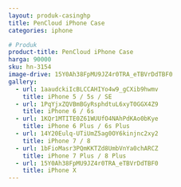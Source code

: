```yaml
---
layout: produk-casinghp
title: PenCloud iPhone Case
categories: iphone

# Produk
product-title: PenCloud iPhone Case
harga: 90000
sku: hn-3154
image-drive: 15Y0Ah38FpMU9JZ4r0TRA_eTBVrDdTBF0
gallery:
  - url: 1aaudckiIcBLCCAHIYo4w9_gCXib9hwmv
    title: iPhone 5 / 5s / SE
  - url: 1PqYjxZQVBmBGyRsphdtuL6xyT0GGX4Z9
    title: iPhone 6 / 6s
  - url: 1KQr1MTITE0Z61WUUfO4NAhPdKAo0bKye
    title: iPhone 6 Plus / 6s Plus
  - url: 14Y20Eulq-UTiUmZ5ag0OY6kinjnc2xy2
    title: iPhone 7 / 8
  - url: 1bFioMasr3PQmKKTZd8UmbVnYa0chARCZ
    title: iPhone 7 Plus / 8 Plus
  - url: 15Y0Ah38FpMU9JZ4r0TRA_eTBVrDdTBF0
    title: iPhone X
---
```

